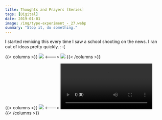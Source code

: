 ```yaml
---
title: Thoughts and Prayers [Series]
tags: [Digital]
date: 2019-01-01
image: /img/type-experiment_-_27.webp
summary: "Stop it, do something."
---
```

I started remixing this every time I saw a school shooting on the news. I ran out of ideas pretty quickly. :-(

{{< columns >}}
![](/img/type-experiment_-_29.webp)
<--->
![](/img/prayers-03.webp)
{{< /columns >}}

{{< columns >}}
![](/img/prayers-04.webp)
<--->
![](/img/prayers.mov)
{{< /columns >}}